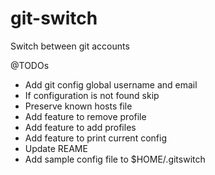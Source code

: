 # git-switch
Switch between git accounts

@TODOs

- Add git config global username and email
- If configuration is not found skip
- Preserve known hosts file
- Add feature to remove profile
- Add feature to add profiles
- Add feature to print current config
- Update REAME
- Add sample config file to $HOME/.gitswitch

